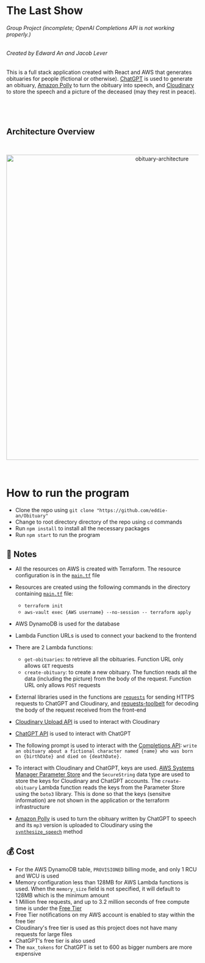# The Last Show

###### Group Project (incomplete; OpenAI Completions API is not working properly.)

###### Created by Edward An and Jacob Lever

This is a full stack application created with React and AWS that generates obituaries for people (fictional or otherwise). [ChatGPT](https://openai.com/blog/chatgpt) is used to generate an obituary, [Amazon Polly](https://aws.amazon.com/polly/) to turn the obituary into speech, and [Cloudinary](https://cloudinary.com/) to store the speech and a picture of the deceased (may they rest in peace).

## <br>

## Architecture Overview

<br/>
<p align="center">
  <img src="https://res.cloudinary.com/mkf/image/upload/v1680411648/last-show_dvjjez.svg" alt="obituary-architecture" width="800"/>
</p>
<br/>

# How to run the program

- Clone the repo using `git clone "https://github.com/eddie-an/Obituary"`
- Change to root directory directory of the repo using `cd` commands
- Run `npm install` to install all the necessary packages
- Run `npm start` to run the program

## :page_with_curl: Notes

- All the resources on AWS is created with Terraform. The resource configuration is in the [`main.tf`](infra/main.tf) file
- Resources are created using the following commands in the directory containing [`main.tf`](infra/main.tf) file:
  - `terraform init`
  - `aws-vault exec {AWS username} --no-session -- terraform apply`
- AWS DynamoDB is used for the database
- Lambda Function URLs is used to connect your backend to the frontend
- There are 2 Lambda functions:

  - `get-obituaries`: to retrieve all the obituaries. Function URL only allows `GET` requests
  - `create-obituary`: to create a new obituary. The function reads all the data (including the picture) from the body of the request. Function URL only allows `POST` requests

- External libraries used in the functions are [`requests`](https://pypi.org/project/requests/) for sending HTTPS requests to ChatGPT and Cloudinary, and [requests-toolbelt](https://pypi.org/project/requests-toolbelt/) for decoding the body of the request received from the front-end
- [Cloudinary Upload API](https://cloudinary.com/documentation/image_upload_api_reference) is used to interact with Cloudinary
- [ChatGPT API](https://platform.openai.com/docs/api-reference/making-requests) is used to interact with ChatGPT
- The following prompt is used to interact with the [Completions API](https://platform.openai.com/docs/api-reference/completions): `write an obituary about a fictional character named {name} who was born on {birthDate} and died on {deathDate}.`
- To interact with Cloudinary and ChatGPT, keys are used. [AWS Systems Manager Parameter Store](https://docs.aws.amazon.com/systems-manager/latest/userguide/systems-manager-parameter-store.html) and the `SecureString` data type are used to store the keys for Cloudinary and ChatGPT accounts. The `create-obituary` Lambda function reads the keys from the Parameter Store using the `boto3` library. This is done so that the keys (sensitve information) are not shown in the application or the terraform infrastructure
- [Amazon Polly](https://aws.amazon.com/polly/) is used to turn the obituary written by ChatGPT to speech and its `mp3` version is uploaded to Cloudinary using the [`synthesize_speech`](https://boto3.amazonaws.com/v1/documentation/api/latest/reference/services/polly/client/synthesize_speech.html) method

## :moneybag: Cost

- For the AWS DynamoDB table, `PROVISIONED` billing mode, and only 1 RCU and WCU is used
- Memory configuration less than 128MB for AWS Lambda functions is used. When the `memory_size` field is not specified, it will default to 128MB which is the minimum amount
- 1 Million free requests, and up to 3.2 million seconds of free compute time is under the [Free Tier](https://aws.amazon.com/free/)
- Free Tier notifications on my AWS account is enabled to stay within the free tier
- Cloudinary's free tier is used as this project does not have many requests for large files
- ChatGPT's free tier is also used
- The `max_tokens` for ChatGPT is set to 600 as bigger numbers are more expensive
